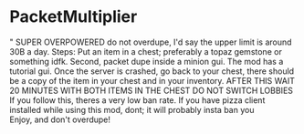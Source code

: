 # PacketMultiplier
"
SUPER OVERPOWERED
do not overdupe, I'd say the upper limit is around 30B a day.
Steps:
Put an item in a chest; preferably a topaz gemstone or something idfk.
Second, packet dupe inside a minion gui. The mod has a tutorial gui. 
Once the server is crashed, go back to your chest, there should be a copy of the item in your chest and in your inventory.
AFTER THIS WAIT 20 MINUTES WITH BOTH ITEMS IN THE CHEST DO NOT SWITCH LOBBIES
If you follow this, theres a very low ban rate.
If you have pizza client installed while using this mod, dont; it will probably insta ban you\
Enjoy, and don't overdupe!
